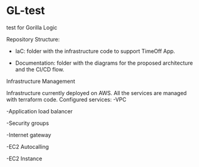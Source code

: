 # GL-test
test for Gorilla Logic


Repository Structure:

  - IaC: folder with the infrastructure code to support TimeOff App.

  - Documentation: folder with the diagrams for the proposed architecture and the CI/CD flow.


Infrastructure Management

Infrastructure currently deployed on AWS. All the services are managed with terraform code.
Configured services:
  -VPC
  
  -Application load balancer
  
  -Security groups
  
  -Internet gateway
  
  -EC2 Autocalling
  
  -EC2 Instance
